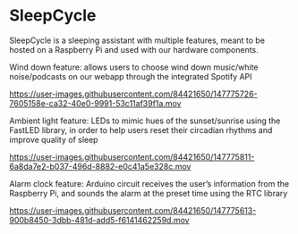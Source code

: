 # SleepCycle
SleepCycle is a sleeping assistant with multiple features, meant to be hosted on a Raspberry Pi and used with our hardware components.

Wind down feature: allows users to choose wind down music/white noise/podcasts on our webapp through the integrated Spotify API

https://user-images.githubusercontent.com/84421650/147775726-7605158e-ca32-40e0-9991-53c11af39f1a.mov


Ambient light feature: LEDs to mimic hues of the sunset/sunrise using the FastLED library, in order to help users reset their circadian rhythms and improve quality of sleep

https://user-images.githubusercontent.com/84421650/147775811-6a8da7e2-b037-496d-8882-e0c41a5e328c.mov


Alarm clock feature:  Arduino circuit receives the user’s information from the Raspberry Pi, and sounds the alarm at the preset time using the RTC library

https://user-images.githubusercontent.com/84421650/147775613-900b8450-3dbb-481d-add5-f6141462259d.mov

